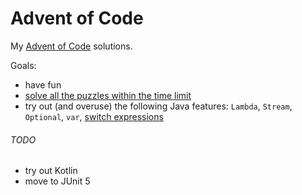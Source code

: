 # Advent of Code
My [Advent of Code](https://adventofcode.com/) solutions.

Goals:
- have fun
- [solve all the puzzles within the time limit](https://www.reddit.com/r/adventofcode/comments/7m9mg8/all_years_all_days_solve_them_within_the_time/)
- try out (and overuse) the following Java features: `Lambda`, `Stream`,
  `Optional`, `var`, 
  [switch expressions](https://openjdk.java.net/jeps/325)

###### TODO
- try out Kotlin
- move to JUnit 5